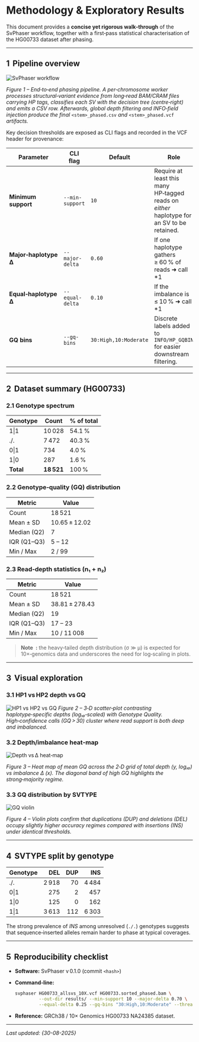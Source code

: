 # Methodology & Exploratory Results

This document provides a **concise yet rigorous walk‑through** of the SvPhaser workflow, together with a first‑pass statistical characterisation of the HG00733 dataset after phasing.

---

## 1  Pipeline overview

![SvPhaser workflow](result_images/methodology_diagram.png)

*Figure 1 – End‑to‑end phasing pipeline.  A per‑chromosome worker processes structural‑variant evidence from long‑read BAM/CRAM files carrying HP tags, classifies each SV with the decision tree (centre‑right) and emits a CSV row.  Afterwards, global depth filtering and INFO‑field injection produce the final* `<stem>_phased.csv` *and* `<stem>_phased.vcf` *artifacts.*

Key decision thresholds are exposed as CLI flags and recorded in the VCF header for provenance:

| Parameter             | CLI flag        | Default               | Role                                                                                       |              |       |
| --------------------- | --------------- | --------------------- | ------------------------------------------------------------------------------------------ | ------------ | ----- |
| **Minimum support**   | `--min-support` | `10`                  | Require at least this many HP‑tagged reads on *either* haplotype for an SV to be retained. |              |       |
| **Major‑haplotype Δ** | `--major-delta` | `0.60`                | If one haplotype gathers ≥ 60 % of reads ➜ call \*1                                        |  0\* or \*0  |  1\*. |
| **Equal‑haplotype Δ** | `--equal-delta` | `0.10`                | If the imbalance is ≤ 10 % ➜ call \*1                                                      |  1\*.        |       |
| **GQ bins**           | `--gq-bins`     | `30:High,10:Moderate` | Discrete labels added to `INFO/HP_GQBIN` for easier downstream filtering.                  |              |       |

---

## 2  Dataset summary (HG00733)

### 2.1 Genotype spectrum

| Genotype  | Count      | % of total |
| --------- | ---------- | ---------- |
| 1\|1      | 10 028     | 54.1 %     |
| ./.       | 7 472      | 40.3 %     |
| 0\|1      | 734        | 4.0 %      |
| 1\|0      | 287        | 1.6 %      |
| **Total** | **18 521** | 100 %      |

### 2.2 Genotype‑quality (GQ) distribution

| Metric      | Value         |
| ----------- | ------------- |
| Count       | 18 521        |
| Mean ± SD   | 10.65 ± 12.02 |
| Median (Q2) | 7             |
| IQR (Q1–Q3) | 5 – 12        |
| Min / Max   | 2 / 99        |

### 2.3 Read‑depth statistics (n₁ + n₂)

| Metric      | Value          |
| ----------- | -------------- |
| Count       | 18 521         |
| Mean ± SD   | 38.81 ± 278.43 |
| Median (Q2) | 19             |
| IQR (Q1–Q3) | 17 – 23        |
| Min / Max   | 10 / 11 008    |

> **Note :** the heavy‑tailed depth distribution (σ ≫ μ) is expected for 10×‑genomics data and underscores the need for log‑scaling in plots.

---

## 3  Visual exploration

### 3.1 HP1 vs HP2 depth vs GQ

![HP1 vs HP2 vs GQ](result_images/3d_scatter_HP1_vs_HP2_depth_vs_Genotype_Quality(HG00733).png) 
*Figure 2 – 3‑D scatter‑plot contrasting haplotype‑specific depths (log₁₀‑scaled) with Genotype Quality.  High‑confidence calls (GQ > 30) cluster where read support is both deep and imbalanced.*

### 3.2 Depth/imbalance heat‑map

![Depth vs Δ heat‑map](result_images/heatmap_imbalance_vs_depth_with_GQ_contours(HG00733).png)

*Figure 3 – Heat map of mean GQ across the 2‑D grid of total depth (y, log₁₀) vs imbalance Δ (x).  The diagonal band of high GQ highlights the strong‑majority regime.*

### 3.3 GQ distribution by SVTYPE

![GQ violin](result_images/violin_plot_GQ_by_SVTYPE(HG00733).png)

*Figure 4 – Violin plots confirm that duplications (DUP) and deletions (DEL) occupy slightly higher accuracy regimes compared with insertions (INS) under identical thresholds.*

---

## 4  SVTYPE split by genotype

| Genotype |   DEL | DUP |   INS |
| -------- | ----: | --: | ----: |
| ./.      | 2 918 |  70 | 4 484 |
| 0\|1     |   275 |   2 |   457 |
| 1\|0     |   125 |   0 |   162 |
| 1\|1     | 3 613 | 112 | 6 303 |

The strong prevalence of *INS* among unresolved (`./.`) genotypes suggests that sequence‑inserted alleles remain harder to phase at typical coverages.

---

## 5  Reproducibility checklist

* **Software:** SvPhaser v 0.1.0 (commit `<hash>`)
* **Command‑line:**

  ```bash
  svphaser HG00733_allsvs_10X.vcf HG00733.sorted_phased.bam \
           --out-dir results/ --min-support 10 --major-delta 0.70 \
           --equal-delta 0.25 --gq-bins "30:High,10:Moderate" --threads 12
  ```
* **Reference:** GRCh38 / 10× Genomics HG00733 NA24385 dataset.

---

*Last updated: {30-08-2025}*
